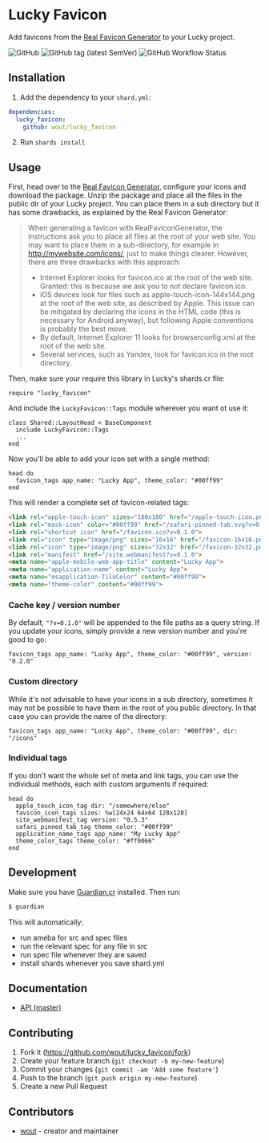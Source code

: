 # Lucky Favicon

Add favicons from the [Real Favicon Generator](https://realfavicongenerator.net) to your Lucky project.

![GitHub](https://img.shields.io/github/license/wout/lucky_favicon)
![GitHub tag (latest SemVer)](https://img.shields.io/github/v/tag/wout/lucky_favicon)
![GitHub Workflow Status](https://img.shields.io/github/actions/workflow/status/wout/lucky_favicon/ci.yml?branch=main)

## Installation

1. Add the dependency to your `shard.yml`:

```yaml
dependencies:
  lucky_favicon:
    github: wout/lucky_favicon
```

2. Run `shards install`

## Usage

First, head over to the [Real Favicon Generator](https://realfavicongenerator.net), configure your icons and download the package. Unzip the package and place all the files in the public dir of your Lucky project. You can place them in a sub directory but it has some drawbacks, as explained by the Real Favicon Generator:

> When generating a favicon with RealFaviconGenerator, the instructions ask you to place all files at the root of your web site. You may want to place them in a sub-directory, for example in http://mywebsite.com/icons/, just to make things clearer. However, there are three drawbacks with this approach:
> 
> - Internet Explorer looks for favicon.ico at the root of the web site. Granted: this is because we ask you to not declare favicon.ico.
> - iOS devices look for files such as apple-touch-icon-144x144.png at the root of the web site, as described by Apple. This issue can be mitigated by declaring the icons in the HTML code (this is necessary for Android anyway), but following Apple conventions is probably the best move.
> - By default, Internet Explorer 11 looks for browserconfig.xml at the root of the web site.
> - Several services, such as Yandex, look for favicon.ico in the root directory. 

Then, make sure your require this library in Lucky's shards.cr file:

```crystal
require "lucky_favicon"
```

And include the `LuckyFavicon::Tags` module wherever you want ot use it:

```crystal
class Shared::LayoutHead < BaseComponent
  include LuckyFavicon::Tags
  ...
end
```

Now you'll be able to add your icon set with a single method:

```crystal
head do
  favicon_tags app_name: "Lucky App", theme_color: "#00ff99"
end
```

This will render a complete set of favicon-related tags:

```html
<link rel="apple-touch-icon" sizes="180x180" href="/apple-touch-icon.png?v=0.1.0">
<link rel="mask-icon" color="#00ff99" href="/safari-pinned-tab.svg?v=0.1.0">
<link rel="shortcut icon" href="/favicon.ico?v=0.1.0">
<link rel="icon" type="image/png" sizes="16x16" href="/favicon-16x16.png?v=0.1.0">
<link rel="icon" type="image/png" sizes="32x32" href="/favicon-32x32.png?v=0.1.0">
<link rel="manifest" href="/site.webmanifest?v=0.1.0">
<meta name="apple-mobile-web-app-title" content="Lucky App">
<meta name="application-name" content="Lucky App">
<meta name="msapplication-TileColor" content="#00ff99">
<meta name="theme-color" content="#00ff99">
```

### Cache key / version number

By default, `"?v=0.1.0"` will be appended to the file paths as a query string. If you update your icons, simply provide a new version number and you're good to go:

```crystal
favicon_tags app_name: "Lucky App", theme_color: "#00ff99", version: "0.2.0"
```

### Custom directory
While it's not advisable to have your icons in a sub directory, sometimes it may not be possible to have them in the root of you public directory. In that case you can provide the name of the directory:

```crystal
favicon_tags app_name: "Lucky App", theme_color: "#00ff99", dir: "/icons"
```

### Individual tags
If you don't want the whole set of meta and link tags, you can use the individual methods, each with custom arguments if required:

```crystal
head do
  apple_touch_icon_tag dir: "/somewhere/else"
  favicon_icon_tags sizes: %w[24x24 64x64 128x128]
  site_webmanifest_tag version: "0.5.3"
  safari_pinned_tab_tag theme_color: "#00ff99"
  application_name_tags app_name: "My Lucky App"
  theme_color_tags theme_color: "#ff0066"
end
```

## Development

Make sure you have [Guardian.cr](https://github.com/f/guardian) installed. Then
run:

```bash
$ guardian
```

This will automatically:
- run ameba for src and spec files
- run the relevant spec for any file in src
- run spec file whenever they are saved
- install shards whenever you save shard.yml

## Documentation

- [API (master)](https://wout.github.io/lucky_favicon)

## Contributing

1. Fork it (<https://github.com/wout/lucky_favicon/fork>)
2. Create your feature branch (`git checkout -b my-new-feature`)
3. Commit your changes (`git commit -am 'Add some feature'`)
4. Push to the branch (`git push origin my-new-feature`)
5. Create a new Pull Request

## Contributors

- [wout](https://github.com/wout) - creator and maintainer
